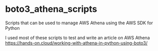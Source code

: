 # boto3_athena_scripts

Scripts that can be used to manage AWS Athena using the AWS SDK for Python

I used most of these scripts to test and write an article on AWS Athena https://hands-on.cloud/working-with-athena-in-python-using-boto3/
